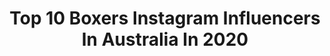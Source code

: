 ---
title: Top 10 Boxers Instagram Influencers In Australia In 2020
description: >-
  Find top boxers Instagram influencers in Australia in 2020. Most popular hashtags: #boxing #boxer #c60.
platform: Instagram
hits: 35
text_top: Discover the most popular Instagram accounts on inBeat.
text_bottom: Our platform aggregates 35 Instagram influencers like this in Australia for you to work with.
profiles:
  - username: "avrilmathie"
    fullname: >-
      AVRIL
    bio: >-
      management@avrilmathie.com @mathieathletic 🥊 Undefeated pro boxer 💃🏽 If you’re not having fun you’re doing it wrong 🇦🇺 Aussie, but 📍Miami / Ελλάδα
    location: "Australia"
    followers: 238084
    engagement: 283
    commentsToLikes: 0.011093
    id: ck0vzvmijb4530i1957480lsa
    verified: true
    hashtags: "#lifeisbetterinabikini, #trainhardfighteasy, #beachvolley, #thesweatlife"
  - username: "moniquebovino"
    fullname: >-
      MONIQUE BOVINO
    bio: >-
      Boxer @barotillobombersboxingteam Based in Australia Twitter : @MoniqueBovino Collaborations ▼ 📧 moniquebovino@gmail.com
    location: "Australia"
    followers: 14302
    engagement: 401
    commentsToLikes: 0.021554
    id: ckap83wd3mpvh0i78y5ingpzg
    verified: false
    hashtags: "#covid19, #beach, #fashion, #beachwear"
  - username: "myfriendelias"
    fullname: >-
      Elias
    bio: >-
      surfer | boxer | strength trainer | model partnerships/enquires 👇🏾 📠 hello@myfriendelias.com
    location: "Australia"
    followers: 114399
    engagement: 348
    commentsToLikes: 0.013591
    id: ckap4dydx6xj90i789oc7yx92
    verified: false
    hashtags: "#theiconicmen, #energiseyourskin, #tagheuercarrera, #tagheuer"
  - username: "adambub"
    fullname: >-
      Adam Bub
    bio: >-
      👨🏻‍💻 Partnerships Editor @mamamiaaus | Former Entertainment/Travel, Nine. 👕 Sometimes I model stuff 🐶 Boxer buddy 🌈 Proud 🇦🇺 Sydney TikTok: adambub
    location: "Australia"
    followers: 23538
    engagement: 546
    commentsToLikes: 0.086249
    id: ckap41k4x5fq00i78tc17xxfh
    verified: false
    hashtags: "#brandambassador, #tbt, #disco, #collab"
  - username: "danielkhan96"
    fullname: >-
      🇬🇧🇵🇰
    bio: >-
      Professional boxer 10-0 🥊 Audi RS3 Snapchat - DanielKhan
    location: "Australia"
    followers: 41647
    engagement: 665
    commentsToLikes: 0.016320
    id: ck6u6zh43ilfx0j7130bos3fd
    verified: false
    hashtags: "#supercar, #audirs3, #mk5r32, #rs3"
  - username: "sugar_neekz"
    fullname: >-
      Sugar Neekz Johnson
    bio: >-
      Professional Boxer | 13-0 #sweetsavage Team Labruna Boxing Rival Family
    location: "Australia"
    followers: 13733
    engagement: 498
    commentsToLikes: 0.031569
    id: ck5zqwyxfvgi10i14i8sb8kvp
    verified: false
    hashtags: "#rivalfamily, #sweetsavage, #sugarneekz, #teamlabruna"
  - username: "helloitsbuster"
    fullname: >-
      Buster The Boxer
    bio: >-
      HELLO ITS BUSTER!! 🐶Red & White Boxer 🎂15.09.18 🇦🇺Newcastle, NSW 💰Use ‘Team25’ for 25% off your purchase at @geopetricpets
    location: "Australia"
    followers: 9509
    engagement: 788
    commentsToLikes: 0.014674
    id: ck14jg57vk65p0i196blbfn1v
    verified: false
    hashtags: "#busterlove, #boxerlife, #boxerclub, #aussiedogs"
  - username: "tayla_harris"
    fullname: >-
      Tayla ⚡️ Harris
    bio: >-
      22 | Melbourne | @nike @carltonfc_w AFLW #7 Professional boxer 🥊 2 division Australian Champ 🏆 YouTube ⬇️
    location: "Australia"
    followers: 118486
    engagement: 373
    commentsToLikes: 0.008776
    id: ck0tyg1agmnsy0i19atnv31bn
    verified: true
    hashtags: "#backyardbigfreeze, #filltheg, #goawaycorona, #cap"
  - username: "timtszyu"
    fullname: >-
      Tim Tszyu
    bio: >-
      Russian / Australian Professional boxer with a record of 16 - 0. Тим Цзю Team @everlastaustralia
    location: "Australia"
    followers: 80003
    engagement: 414
    commentsToLikes: 0.016214
    id: ck0u2mc8k0c7b0i19hz2krfxe
    verified: false
    hashtags: "#trueathlete, #thenaturaledge, #ad, #trueprotein"
  - username: "skyebnic"
    fullname: >-
      Skye Nicolson
    bio: >-
      Australian Boxer🥊 World medalist • CommGames gold medalist • Tokyo 2020ne Olympian • Proudly sponsored by @grandprixmazdaaspley • @cmbtnutrition •
    location: "Australia"
    followers: 20301
    engagement: 255
    commentsToLikes: 0.020939
    id: ck5cl3hehy6bo0i11rd11j1ri
    verified: true
    hashtags: "#schoolsout, #spam, #boxing, #work"
---